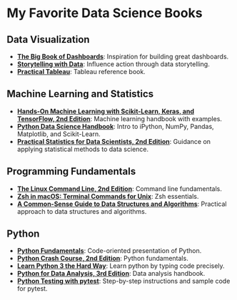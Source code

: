 # My Favorite Data Science Books
## Data Visualization
- [**The Big Book of Dashboards**](https://learning.oreilly.com/library/view/the-big-book/9781119282716/): Inspiration for building great dashboards.
- [**Storytelling with Data**](https://learning.oreilly.com/library/view/storytelling-with-data/9781119621492/): Influence action through data storytelling.
- [**Practical Tableau**](https://learning.oreilly.com/library/view/practical-tableau/9781491977309/): Tableau reference book.

## Machine Learning and Statistics
- [**Hands-On Machine Learning with Scikit-Learn, Keras, and TensorFlow, 2nd Edition**](https://learning.oreilly.com/library/view/hands-on-machine-learning/9781492032632/): Machine learning handbook with examples.
- [**Python Data Science Handbook**](https://learning.oreilly.com/library/view/python-data-science/9781491912126/): Intro to iPython, NumPy, Pandas, Matplotlib, and Scikit-Learn.
- [**Practical Statistics for Data Scientists, 2nd Edition**](https://learning.oreilly.com/library/view/practical-statistics-for/9781492072935/): Guidance on applying statistical methods to data science.

## Programming Fundamentals
- [**The Linux Command Line, 2nd Edition**](https://learning.oreilly.com/library/view/the-linux-command/9781492071235/): Command line fundamentals.
- [**Zsh in macOS: Terminal Commands for Unix**](https://learning.oreilly.com/videos/zsh-in-macos/9781484263945/): Zsh essentials.
- [**A Common-Sense Guide to Data Structures and Algorithms**](https://learning.oreilly.com/library/view/a-common-sense-guide/9781680502794/): Practical approach to data structures and algorithms.

## Python
- [**Python Fundamentals**](https://learning.oreilly.com/videos/python-fundamentals/9780135917411/): Code-oriented presentation of Python.
- [**Python Crash Course, 2nd Edition**](https://learning.oreilly.com/library/view/python-crash-course/9781492071266/): Python fundamentals.
- [**Learn Python 3 the Hard Way**](https://learning.oreilly.com/library/view/learn-python-3/9780134693866/): Learn python by typing code precisely.
- [**Python for Data Analysis, 3rd Edition**](https://learning.oreilly.com/library/view/python-for-data/9781098104023/): Data analysis handbook.
- [**Python Testing with pytest**](https://learning.oreilly.com/library/view/python-testing-with/9781680509427/): Step-by-step instructions and sample code for pytest.

